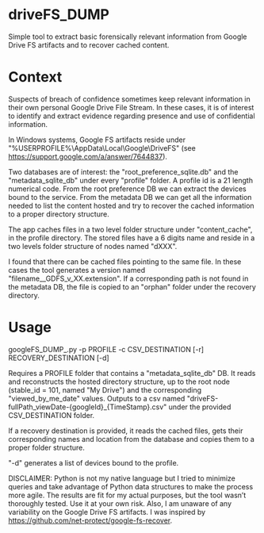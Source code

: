 # driveFS_DUMP
Simple tool to extract basic forensically relevant information from Google Drive FS artifacts and to recover cached content.

Context
=======

Suspects of breach of confidence sometimes keep relevant information in their own personal Google Drive File Stream.
In these cases, it is of interest to identify and extract evidence regarding presence and use of confidential information.

In Windows systems, Google FS artifacts reside under "%USERPROFILE%\AppData\Local\Google\DriveFS" (see https://support.google.com/a/answer/7644837).

Two databases are of interest: the "root_preference_sqlite.db" and the "metadata_sqlite_db" under every "profile" folder.
A profile id is a 21 length numerical code.
From the root preference DB we can extract the devices bound to the service.
From the metadata DB we can get all the information needed to list the content hosted and try to recover the cached information to a proper directory structure.

The app caches files in a two level folder structure under "content_cache", in the profile directory.
The stored files have a 6 digits name and reside in a two levels folder structure of nodes named "dXXX".

I found that there can be cached files pointing to the same file. In these cases the tool generates a version named "filename__GDFS_v_XX.extension".
If a corresponding path is not found in the metadata DB, the file is copied to an "orphan" folder under the recovery directory.

Usage
=====

googleFS_DUMP_.py -p PROFILE -c CSV_DESTINATION [-r] RECOVERY_DESTINATION [-d]

Requires a PROFILE folder that contains a "metadata_sqlite_db" DB.
It reads and reconstructs the hosted directory structure, up to the root node (stable_id = 101, named "My Drive") and the corresponding "viewed_by_me_date" values.
Outputs to a csv named "driveFS-fullPath_viewDate-{googleId}_{TimeStamp}.csv" under the provided CSV_DESTINATION folder.

If a recovery destination is provided, it reads the cached files, gets their corresponding names and location from the database and copies them to a proper folder structure.

"-d" generates a list of devices bound to the profile.

DISCLAIMER:
Python is not my native language but I tried to minimize queries and take advantage of Python data structures to make the process more agile.
The results are fit for my actual purposes, but the tool wasn’t thoroughly tested. Use it at your own risk.
Also, I am unaware of any variability on the Google Drive FS artifacts.
I was inspired by https://github.com/net-protect/google-fs-recover.
